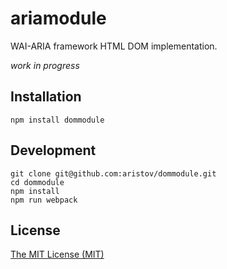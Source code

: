 # ariamodule

WAI-ARIA framework HTML DOM implementation.

_work in progress_

## Installation

```
npm install dommodule
```

## Development

```
git clone git@github.com:aristov/dommodule.git
cd dommodule
npm install
npm run webpack
```

## License

[The MIT License (MIT)](https://raw.githubusercontent.com/aristov/ariamodule/master/LICENSE)

